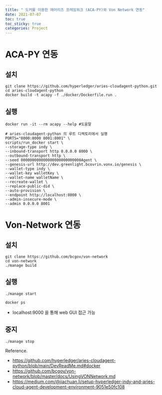 ```yaml
---
title: " 도커를 이용한 에어리즈 프레임워크 (ACA-PY)와 Von Network 연동"
date: 2021-07-07
toc: true
toc_sticky: true
categories: Project
---
```


# ACA-PY 연동
## 설치
```shell
git clone https://github.com/hyperledger/aries-cloudagent-python.git
cd aries-cloudagent-python
docker build -t acapy -f ./docker/Dockerfile.run .
```

## 실행
```shell
docker run -it --rm acapy --help #도움말

# aries-cloudagent-python 의 루트 디렉토리에서 실행
PORTS="8000:8000 8001:8001" \
scripts/run_docker start \
--storage-type indy \
--inbound-transport http 0.0.0.0 8000 \
--outbound-transport http \
--seed 000000000000000000000000000Agent \
--genesis-url http://dev.greenlight.bcovrin.vonx.io/genesis \
--wallet-type indy \
--wallet-key walletKey \
--wallet-name walletName \
--recreate-wallet \
--replace-public-did \
--auto-provision \
--endpoint http://localhost:8000 \
--admin-insecure-mode \
--admin 0.0.0.0 8001
```

# Von-Network 연동
## 설치
```shell
git clone https://github.com/bcgov/von-network
cd von-network
./manage build
```

## 실행
```shell
./manage start

docker ps 
```
- localhost:9000 을 통해 web GUI 접근 가능



## 중지
```shell
./manage stop
```

   
Reference.
- https://github.com/hyperledger/aries-cloudagent-python/blob/main/DevReadMe.md#docker
- https://github.com/bcgov/von-network/blob/master/docs/UsingVONNetwork.md
- https://medium.com/@jiachuan.li/setup-hyperledger-indy-and-aries-cloud-agent-development-environment-9051e50fc108


